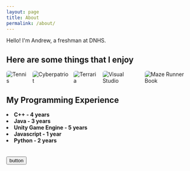 ```yaml
---
layout: page
title: About
permalink: /about/
---
```



<style>
    /* Style looks pretty compact, trace grid-container and grid-item in the code */
    .grid-container {
        display: grid;
        grid-template-columns: repeat(auto-fill, minmax(150px, 1fr)); /* Dynamic columns */
        gap: 10px;
    }
    .grid-item {
        text-align: center;
    }
    .grid-item img {
        width: 100%;
        height: 100px; /* Fixed height for uniformity */
        object-fit: contain; /* Ensure the image fits within the fixed height */
    }
    .grid-item p {
        margin: 5px 0; /* Add some margin for spacing */
    }

     .image-gallery {
        display: flex;
        flex-wrap: nowrap;
        overflow-x: auto;
        gap: 10px;
        }

    .image-gallery img {
        max-height: 150px;
        object-fit: cover;
        border-radius: 5px;
    }
</style>



Hello! I'm Andrew, a freshman at DNHS.
<br>

## Here are some things that I enjoy

<div class="image-gallery">
  <img src="{{site.baseurl}}/images/about/tennis.png" alt="Tennis">
  <img src="{{site.baseurl}}/images/about/cyberpatriot.png" alt="Cyberpatriot">
  <img src="{{site.baseurl}}/images/about/terraria.png" alt="Terraria">
  <img src="{{site.baseurl}}/images/about/vs.png" alt="Visual Studio">
  <img src="{{site.baseurl}}/images/about/mazerunner.png" alt="Maze Runner Book">
</div> 



## My Programming Experience
<li><b>C++<b> - 4 years
<li><b>Java<b> - 3 years
<li><b>Unity Game Engine<b> - 5 years
<li><b>Javascript<b> - 1 year
<li><b>Python<b> - 2 years

<br>
<br>
<br>
<button type="button" onclick="alert('Hello')">button</button>

<br>
<br>
<br>


<script src="https://utteranc.es/client.js"
        repo="andrewg5/andrews-blog"
        issue-term="title"
        label="blogpost-comment"
        theme="github-light"
        crossorigin="anonymous"
        async>
</script>